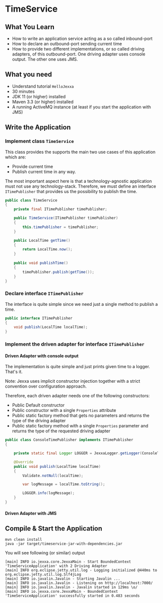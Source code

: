 # TimeService 

## What You Learn

* How to write an application service acting as a so called inbound-port 
* How to declare an outbound-port sending current time  
* How to provide two different implementations, or so called driving adapters, of this outbound-port. One driving adapter uses console output. The other one uses JMS.  

## What you need

*   Understand tutorial `HelloJexxa` 
*   30 minutes
*   JDK 11 (or higher) installed 
*   Maven 3.3 (or higher) installed
*   A running ActiveMQ instance (at least if you start the application with JMS)

## Write the Application 

### Implement class `TimeService` 

This class provides the supports the main two use cases of this application which are: 
*   Provide current time
*   Publish current time in any way.   

The most important aspect here is that a technology-agnostic application must not use any technology-stack. Therefore, 
we must define an interface `ITimePublisher` that provides us the possibility to publish the time.   

```java
public class TimeService
{
    private final ITimePublisher timePublisher;

    public TimeService(ITimePublisher timePublisher)
    {
        this.timePublisher = timePublisher;
    }

    public LocalTime getTime()
    {
        return LocalTime.now();
    }
    
    public void publishTime()
    {
        timePublisher.publish(getTime());
    }
}
```                  

### Declare interface `ITimePublisher`

The interface is quite simple since we need just a single method to publish a time. 

```java
public interface ITimePublisher
{
    void publish(LocalTime localTime);
}
```                  

### Implement the driven adapter for interface `ITimePublisher`

#### Driven Adapter with console output 
The implementation is quite simple and just prints given time to a logger. That's it.  

Note: Jexxa uses implicit constructor injection together with a strict convention over configuration approach.

Therefore, each driven adapter needs one of the following constructors: 
* Public Default constructor
* Public constructor with a single `Properties` attribute
* Public static factory method that gets no parameters and returns the type of the driving adapter
* Public static factory method with a single `Properties` parameter and returns the type of the requested driving adapter
   

```java
public class ConsoleTimePublisher implements ITimePublisher
{

    private static final Logger LOGGER = JexxaLogger.getLogger(ConsoleTimePublisher.class);

    @Override
    public void publish(LocalTime localTime)
    {
        Validate.notNull(localTime);

        var logMessage = localTime.toString();

        LOGGER.info(logMessage);
    }
}
```

#### Driven Adapter with JMS
 
 

## Compile & Start the Application

```console                                                          
mvn clean install
java -jar target/timeservice-jar-with-dependencies.jar 
```
You will see following (or similar) output
```console
[main] INFO io.jexxa.core.JexxaMain - Start BoundedContext 'TimeServiceApplication' with 2 Driving Adapter 
[main] INFO org.eclipse.jetty.util.log - Logging initialized @440ms to org.eclipse.jetty.util.log.Slf4jLog
[main] INFO io.javalin.Javalin - Starting Javalin ...
[main] INFO io.javalin.Javalin - Listening on http://localhost:7000/
[main] INFO io.javalin.Javalin - Javalin started in 129ms \o/
[main] INFO io.jexxa.core.JexxaMain - BoundedContext 'TimeServiceApplication' successfully started in 0.483 seconds
```
